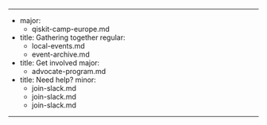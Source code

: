 ---
-
  major:
    - qiskit-camp-europe.md
-
  title: Gathering together
  regular:
    - local-events.md
    - event-archive.md
-
  title: Get involved
  major:
    - advocate-program.md
-
  title: Need help?
  minor:
    - join-slack.md
    - join-slack.md
    - join-slack.md
---